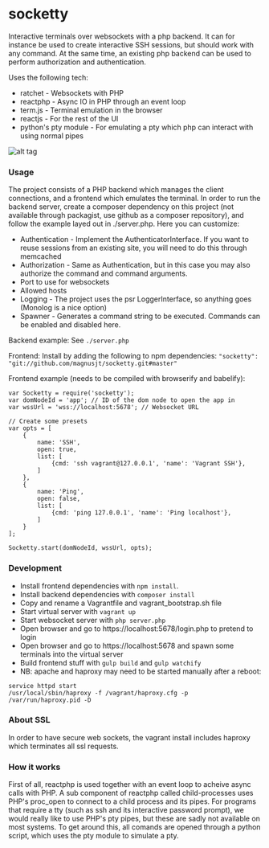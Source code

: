 # socketty
Interactive terminals over websockets with a php backend.
It can for instance be used to create interactive SSH sessions, but should work
with any command.
At the same time, an existing php backend can be used to perform authorization and authentication.

Uses the following tech:

* ratchet - Websockets with PHP
* reactphp - Async IO in PHP through an event loop
* term.js - Terminal emulation in the browser
* reactjs - For the rest of the UI
* python's pty module - For emulating a pty which php can interact with using normal pipes

![alt tag](https://raw.github.com/magnusjt/socketty/master/ex.png)

### Usage

The project consists of a PHP backend which manages the client connections, and a frontend which
emulates the terminal. In order to run the backend server, create a composer dependency on this project
(not available through packagist, use github as a composer repository), and follow the example layed out in ./server.php.
Here you can customize:

* Authentication - Implement the AuthenticatorInterface. If you want to reuse sessions from an existing site,
  you will need to do this through memcached
* Authorization - Same as Authentication, but in this case you may also authorize the command and command arguments.
* Port to use for websockets
* Allowed hosts
* Logging - The project uses the psr LoggerInterface, so anything goes (Monolog is a nice option)
* Spawner - Generates a command string to be executed. Commands can be enabled and disabled here.

Backend example:
See `./server.php`

Frontend:
Install by adding the following to npm dependencies:
`"socketty": "git://github.com/magnusjt/socketty.git#master"`

Frontend example (needs to be compiled with browserify and babelify):
````
var Socketty = require('socketty');
var domNodeId = 'app'; // ID of the dom node to open the app in
var wssUrl = 'wss://localhost:5678'; // Websocket URL

// Create some presets
var opts = [
    {
        name: 'SSH',
        open: true,
        list: [
            {cmd: 'ssh vagrant@127.0.0.1', 'name': 'Vagrant SSH'},
        ]
    },
    {
        name: 'Ping',
        open: false,
        list: [
            {cmd: 'ping 127.0.0.1', 'name': 'Ping localhost'},
        ]
    }
];

Socketty.start(domNodeId, wssUrl, opts);
````

### Development

* Install frontend dependencies with `npm install`.
* Install backend dependencies with `composer install`
* Copy and rename a Vagrantfile and vagrant_bootstrap.sh file
* Start virtual server with `vagrant up`
* Start websocket server with `php server.php`
* Open browser and go to https://localhost:5678/login.php to pretend to login
* Open browser and go to https://localhost:5678 and spawn some terminals into the virtual server
* Build frontend stuff with `gulp build` and `gulp watchify`
* NB: apache and haproxy may need to be started manually after a reboot:

 ````
 service httpd start
/usr/local/sbin/haproxy -f /vagrant/haproxy.cfg -p /var/run/haproxy.pid -D
 ````

### About SSL
In order to have secure web sockets, the vagrant install includes haproxy which terminates all ssl requests.

### How it works
First of all, reactphp is used together with an event loop to acheive async calls with PHP.
A sub component of reactphp called child-processes uses PHP's proc_open to connect to
a child process and its pipes. For programs that require a tty (such as ssh and its interactive password prompt),
we would really like to use PHP's pty pipes, but these are sadly not available on most systems.
To get around this, all comands are opened through a python script, which uses the pty module
to simulate a pty.